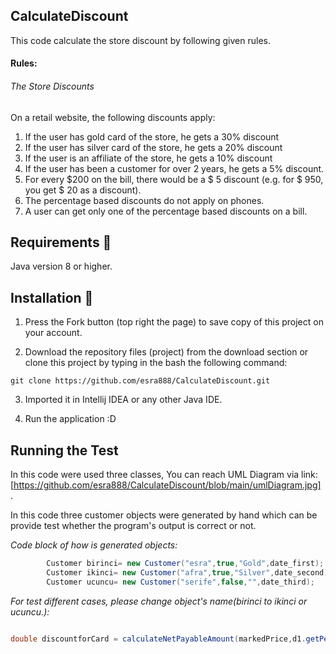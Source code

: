 ## CalculateDiscount
This code calculate the store discount by following given rules. 


#### Rules:
###### The Store Discounts

On a retail website, the following discounts apply:
1. If the user has gold card of the store, he gets a 30% discount
2.   If the user has silver card of the store, he gets a 20% discount
3. If the user is an affiliate of the store, he gets a 10% discount
4. If the user has been a customer for over 2 years, he gets a 5% discount.
5. For every $200 on the bill, there would be a $ 5 discount (e.g. for $ 950, you get $ 20
as a discount).
6. The percentage based discounts do not apply on phones.
7. A user can get only one of the percentage based discounts on a bill.

## Requirements 🔧
Java version 8 or higher.

## Installation 🔌
1. Press the Fork button (top right the page) to save copy of this project on your account.

2. Download the repository files (project) from the download section or clone this project by typing in the bash the following command:

```git
git clone https://github.com/esra888/CalculateDiscount.git
```
3. Imported it in Intellij IDEA or any other Java IDE.

4. Run the application :D

## Running the Test

In this code were used three classes, You can reach UML Diagram via link: [https://github.com/esra888/CalculateDiscount/blob/main/umlDiagram.jpg] .

In this code three customer objects were generated by hand which can be provide test whether the program's output is correct or not. 

*Code block of how is generated objects:*
```java
        Customer birinci= new Customer("esra",true,"Gold",date_first);
        Customer ikinci= new Customer("afra",true,"Silver",date_second);
        Customer ucuncu= new Customer("serife",false,"",date_third);
```

*For test different cases, please change object's name(birinci to ikinci or ucuncu.):*
```java

double discountforCard = calculateNetPayableAmount(markedPrice,d1.getPercentageDiscountAmount(is_phone,birinci.getMemberType(),first_long));

```

